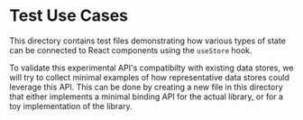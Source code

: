 # Test Use Cases

This directory contains test files demonstrating how various types of state can be connected to React components using the `useStore` hook.

To validate this experimental API's compatibilty with existing data stores, we will try to collect minimal examples of how representative data stores could leverage this API. This can be done by creating a new file in this directory that either implements a minimal binding API for the actual library, or for a toy implementation of the library.
